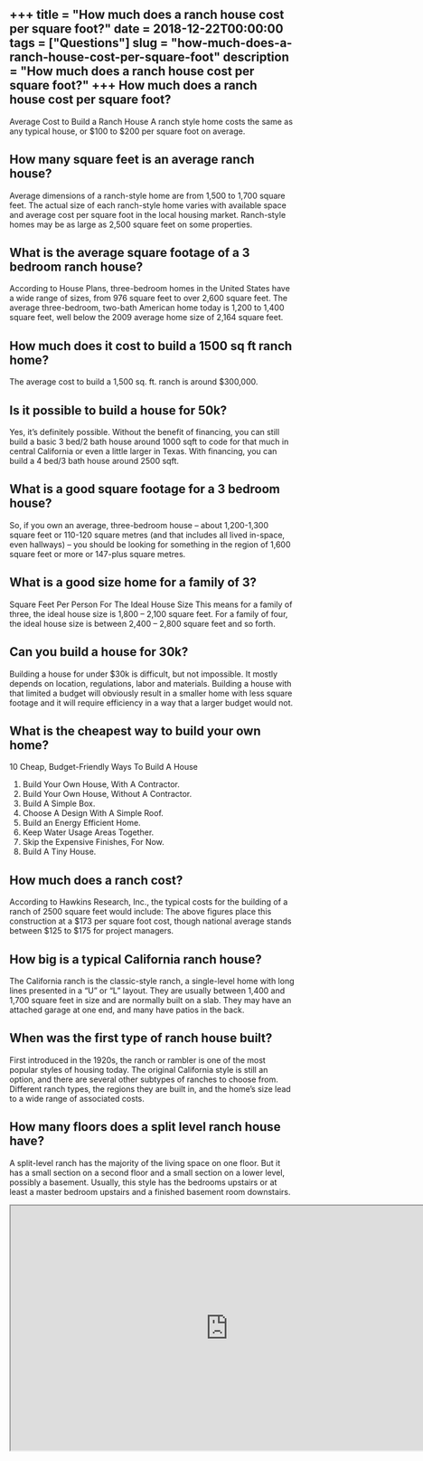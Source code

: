 +++
title = "How much does a ranch house cost per square foot?"
date = 2018-12-22T00:00:00
tags = ["Questions"]
slug = "how-much-does-a-ranch-house-cost-per-square-foot"
description = "How much does a ranch house cost per square foot?"
+++
How much does a ranch house cost per square foot?
-------------------------------------------------

Average Cost to Build a Ranch House A ranch style home costs the same as any typical house, or $100 to $200 per square foot on average.

How many square feet is an average ranch house?
-----------------------------------------------

Average dimensions of a ranch-style home are from 1,500 to 1,700 square feet. The actual size of each ranch-style home varies with available space and average cost per square foot in the local housing market. Ranch-style homes may be as large as 2,500 square feet on some properties.

What is the average square footage of a 3 bedroom ranch house?
--------------------------------------------------------------

According to House Plans, three-bedroom homes in the United States have a wide range of sizes, from 976 square feet to over 2,600 square feet. The average three-bedroom, two-bath American home today is 1,200 to 1,400 square feet, well below the 2009 average home size of 2,164 square feet.

How much does it cost to build a 1500 sq ft ranch home?
-------------------------------------------------------

The average cost to build a 1,500 sq. ft. ranch is around $300,000.

Is it possible to build a house for 50k?
----------------------------------------

Yes, it’s definitely possible. Without the benefit of financing, you can still build a basic 3 bed/2 bath house around 1000 sqft to code for that much in central California or even a little larger in Texas. With financing, you can build a 4 bed/3 bath house around 2500 sqft.

What is a good square footage for a 3 bedroom house?
----------------------------------------------------

So, if you own an average, three-bedroom house – about 1,200-1,300 square feet or 110-120 square metres (and that includes all lived in-space, even hallways) – you should be looking for something in the region of 1,600 square feet or more or 147-plus square metres.

What is a good size home for a family of 3?
-------------------------------------------

Square Feet Per Person For The Ideal House Size This means for a family of three, the ideal house size is 1,800 – 2,100 square feet. For a family of four, the ideal house size is between 2,400 – 2,800 square feet and so forth.

Can you build a house for 30k?
------------------------------

Building a house for under $30k is difficult, but not impossible. It mostly depends on location, regulations, labor and materials. Building a house with that limited a budget will obviously result in a smaller home with less square footage and it will require efficiency in a way that a larger budget would not.

What is the cheapest way to build your own home?
------------------------------------------------

10 Cheap, Budget-Friendly Ways To Build A House

1. Build Your Own House, With A Contractor.
2. Build Your Own House, Without A Contractor.
3. Build A Simple Box.
4. Choose A Design With A Simple Roof.
5. Build an Energy Efficient Home.
6. Keep Water Usage Areas Together.
7. Skip the Expensive Finishes, For Now.
8. Build A Tiny House.

How much does a ranch cost?
---------------------------

According to Hawkins Research, Inc., the typical costs for the building of a ranch of 2500 square feet would include: The above figures place this construction at a $173 per square foot cost, though national average stands between $125 to $175 for project managers.

How big is a typical California ranch house?
--------------------------------------------

The California ranch is the classic-style ranch, a single-level home with long lines presented in a “U” or “L” layout. They are usually between 1,400 and 1,700 square feet in size and are normally built on a slab. They may have an attached garage at one end, and many have patios in the back.

When was the first type of ranch house built?
---------------------------------------------

First introduced in the 1920s, the ranch or rambler is one of the most popular styles of housing today. The original California style is still an option, and there are several other subtypes of ranches to choose from. Different ranch types, the regions they are built in, and the home’s size lead to a wide range of associated costs.

How many floors does a split level ranch house have?
----------------------------------------------------

A split-level ranch has the majority of the living space on one floor. But it has a small section on a second floor and a small section on a lower level, possibly a basement. Usually, this style has the bedrooms upstairs or at least a master bedroom upstairs and a finished basement room downstairs.

<iframe allow="accelerometer; autoplay; clipboard-write; encrypted-media; gyroscope; picture-in-picture" allowfullscreen="" class="__youtube_prefs__  epyt-is-override  no-lazyload" data-no-lazy="1" data-origheight="433" data-origwidth="770" data-skipgform_ajax_framebjll="" height="433" id="_ytid_37788" loading="lazy" src="https://www.youtube.com/embed/orsarXjhwl4?enablejsapi=1&autoplay=0&cc_load_policy=0&cc_lang_pref=&iv_load_policy=1&loop=0&modestbranding=0&rel=1&fs=1&playsinline=0&autohide=2&theme=dark&color=red&controls=1&" title="YouTube player" width="770"></iframe>